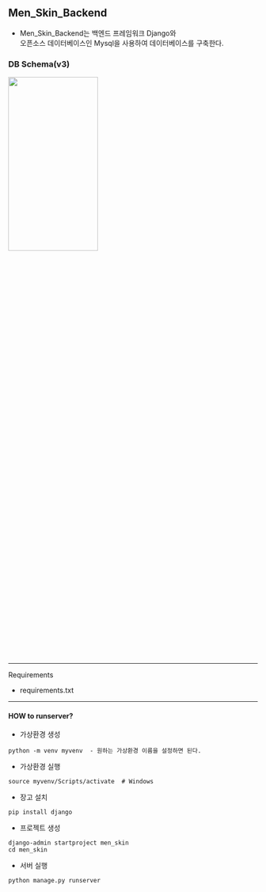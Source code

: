 ## Men_Skin_Backend
- Men_Skin_Backend는 백엔드 프레임워크 Django와 <br>
  오픈소스 데이터베이스인 Mysql을 사용하여 데이터베이스를 구축한다.

### DB Schema(v3)
<img src= "https://user-images.githubusercontent.com/79985009/127145832-32347d1e-4d01-4dfa-abdb-1f4e67c4eaa0.png" width="60%" height="30%">

---
Requirements
- requirements.txt
---
#### HOW to runserver?
- 가상환경 생성
~~~
python -m venv myvenv  - 원하는 가상환경 이름을 설정하면 된다.
~~~

- 가상환경 실행
~~~
source myvenv/Scripts/activate  # Windows
~~~

- 장고 설치
~~~
pip install django
~~~

- 프로젝트 생성
~~~
django-admin startproject men_skin
cd men_skin
~~~

- 서버 실행
~~~
python manage.py runserver
~~~



